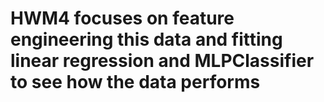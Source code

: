 # HWM4 focuses on feature engineering this data and fitting linear regression and MLPClassifier to see how the data performs
